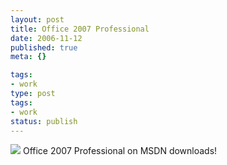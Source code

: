 ```yaml
---
layout: post
title: Office 2007 Professional
date: 2006-11-12
published: true
meta: {}

tags:
- work
type: post
tags:
- work
status: publish
---
```



[![](http://blog.andyeick.com/content/binary/WindowsLiveWriter/Office2007Professional_FC8C/new_box_office_pro_thumb%5B2%5D.jpg)](http://blog.andyeick.com/content/binary/WindowsLiveWriter/Office2007Professional_FC8C/new_box_office_pro%5B4%5D.jpg) Office 2007 Professional on MSDN downloads!

